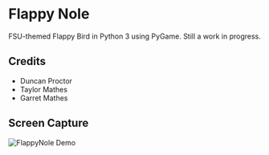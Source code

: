 # Flappy Nole
FSU-themed Flappy Bird in Python 3 using PyGame.
Still a work in progress.

## Credits
- Duncan Proctor
- Taylor Mathes
- Garret Mathes


## Screen Capture

 ![FlappyNole Demo](./readme-assets/demo-video.gif)
